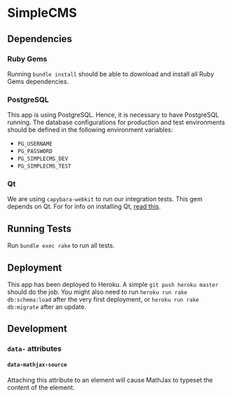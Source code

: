 # SimpleCMS
## Dependencies
### Ruby Gems
Running `bundle install` should be able to download and install all Ruby Gems dependencies.

### PostgreSQL
This app is using PostgreSQL. Hence, it is necessary to have PostgreSQL running. The database configurations for production and test environments should be defined in the following environment variables:

- `PG_USERNAME`
- `PG_PASSWORD`
- `PG_SIMPLECMS_DEV`
- `PG_SIMPLECMS_TEST`

### Qt
We are using `capybara-webkit` to run our integration tests. This gem depends on Qt. For for info on installing Qt, [read this](https://github.com/thoughtbot/capybara-webkit/wiki/Installing-Qt-and-compiling-capybara-webkit).

## Running Tests
Run `bundle exec rake` to run all tests.

## Deployment
This app has been deployed to Heroku. A simple `git push heroku master` should do the job. You might also need to run `heroku run rake db:schema:load` after the very first deployment, or `heroku run rake db:migrate` after an update.

## Development
### `data-` attributes
#### `data-mathjax-source`
Attaching this attribute to an element will cause MathJax to typeset the content of the element.

